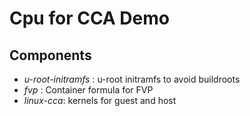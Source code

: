 # Cpu for CCA Demo

## Components

- _u-root-initramfs_ : u-root initramfs to avoid buildroots
- _fvp_ : Container formula for FVP
- _linux-cca_: kernels for guest and host


